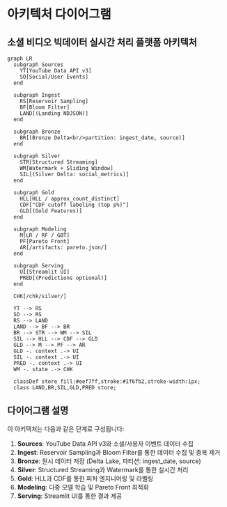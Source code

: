 # 아키텍처 다이어그램

## 소셜 비디오 빅데이터 실시간 처리 플랫폼 아키텍처

```mermaid
graph LR
  subgraph Sources
    YT[YouTube Data API v3]
    SO[Social/User Events]
  end

  subgraph Ingest
    RS[Reservoir Sampling]
    BF[Bloom Filter]
    LAND[(Landing NDJSON)]
  end

  subgraph Bronze
    BR[(Bronze Delta<br/>partition: ingest_date, source)]
  end

  subgraph Silver
    STR[Structured Streaming]
    WM[Watermark + Sliding Window]
    SIL[(Silver Delta: social_metrics)]
  end

  subgraph Gold
    HLL[HLL / approx_count_distinct]
    CDF["CDF cutoff labeling (top p%)"]
    GLD[(Gold Features)]
  end

  subgraph Modeling
    M[LR / RF / GBT]
    PF[Pareto Front]
    AR[/artifacts: pareto.json/]
  end

  subgraph Serving
    UI[Streamlit UI]
    PRED[(Predictions optional)]
  end

  CHK[/chk/silver/]

  YT --> RS
  SO --> RS
  RS --> LAND
  LAND --> BF --> BR
  BR --> STR --> WM --> SIL
  SIL --> HLL --> CDF --> GLD
  GLD --> M --> PF --> AR
  GLD -. context .-> UI
  SIL -. context .-> UI
  PRED -. context .-> UI
  WM -. state .-> CHK

  classDef store fill:#eef7ff,stroke:#1f6fb2,stroke-width:1px;
  class LAND,BR,SIL,GLD,PRED store;
```

## 다이어그램 설명

이 아키텍처는 다음과 같은 단계로 구성됩니다:

1. **Sources**: YouTube Data API v3와 소셜/사용자 이벤트 데이터 수집
2. **Ingest**: Reservoir Sampling과 Bloom Filter를 통한 데이터 수집 및 중복 제거
3. **Bronze**: 원시 데이터 저장 (Delta Lake, 파티션: ingest_date, source)
4. **Silver**: Structured Streaming과 Watermark를 통한 실시간 처리
5. **Gold**: HLL과 CDF를 통한 피처 엔지니어링 및 라벨링
6. **Modeling**: 다중 모델 학습 및 Pareto Front 최적화
7. **Serving**: Streamlit UI를 통한 결과 제공
